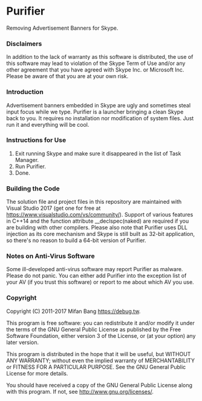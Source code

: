 # Purifier
Removing Advertisement Banners for Skype.

### Disclaimers

In addition to the lack of warranty as this software is distributed, the use of this software may lead to violation of the Skype Term of Use and/or any other agreement that you have agreed with Skype Inc. or Microsoft Inc. Please be aware of that you are at your own risk.

### Introduction

Advertisement banners embedded in Skype are ugly and sometimes steal input focus while we type. Purifier is a launcher bringing a clean Skype back to you. It requires no installation nor modification of system files. Just run it and everything will be cool.

### Instructions for Use

1. Exit running Skype and make sure it disappeared in the list of Task Manager.
2. Run Purifier.
3. Done.

### Building the Code

The solution file and project files in this repository are maintained with Visual Studio 2017 (get one for free at https://www.visualstudio.com/vs/community/). Support of various features in C++14 and the function attribute __declspec(naked) are required if you are building with other compilers. Please also note that Purifier uses DLL injection as its core mechanism and Skype is still built as 32-bit application, so there's no reason to build a 64-bit version of Purifier.

### Notes on Anti-Virus Software

Some ill-developed anti-virus software may report Purifier as malware. Please do not panic. You can either add Purifier into the exception list of your AV (if you trust this software) or report to me about which AV you use.

### Copyright

Copyright (C) 2011-2017 Mifan Bang <https://debug.tw>.

This program is free software: you can redistribute it and/or modify it under the terms of the GNU General Public License as published by the Free Software Foundation, either version 3 of the License, or (at your option) any later version.

This program is distributed in the hope that it will be useful, but WITHOUT ANY WARRANTY; without even the implied warranty of MERCHANTABILITY or FITNESS FOR A PARTICULAR PURPOSE.  See the GNU General Public License for more details.

You should have received a copy of the GNU General Public License along with this program.  If not, see <http://www.gnu.org/licenses/>.
